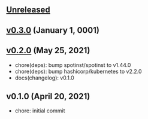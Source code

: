<a name="unreleased"></a>
## [Unreleased]



<a name="v0.3.0"></a>
## [v0.3.0] (January 1, 0001)



<a name="v0.2.0"></a>
## [v0.2.0] (May 25, 2021)

- chore(deps): bump spotinst/spotinst to v1.44.0
- chore(deps): bump hashicorp/kubernetes to v2.2.0
- docs(changelog): v0.1.0


<a name="v0.1.0"></a>
## v0.1.0 (April 20, 2021)

- chore: initial commit


[Unreleased]: https://github.com/spotinst/terraform-spotinst-ocean-gke/compare/v0.3.0...HEAD
[v0.3.0]: https://github.com/spotinst/terraform-spotinst-ocean-gke/compare/v0.2.0...v0.3.0
[v0.2.0]: https://github.com/spotinst/terraform-spotinst-ocean-gke/compare/v0.1.0...v0.2.0
